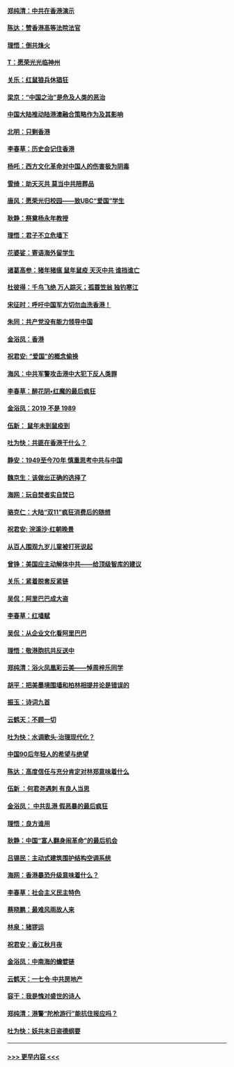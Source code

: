 #### [郑纯清：中共在香港演示](../pages/nsc993/n11670539.md?t=11221101) 
#### [陈达：赞香港高等法院法官](../pages/nsc993/n11669542.md?t=11221101) 
#### [理悟：倒共烽火](../pages/nsc993/n11668844.md?t=11221101) 
#### [T：愿荣光光临神州](../pages/nsc993/n11668421.md?t=11221101) 
#### [关乐：红鼠狼兵休猖狂](../pages/nsc993/n11668378.md?t=11221101) 
#### [梁京：“中国之治”是危及人类的恶治](../pages/nsc993/n11668328.md?t=11221101) 
#### [中国大陆推动陆港澳融合策略作为及其影响](../pages/nsc993/n11668157.md?t=11221101) 
#### [北明：只剩香港](../pages/nsc993/n11668002.md?t=11221101) 
#### [李春草：历史会记住香港](../pages/nsc993/n11667927.md?t=11221101) 
#### [杨吒：西方文化革命对中国人的伤害极为阴毒](../pages/nsc993/n11664521.md?t=11221101) 
#### [雪绮：助天灭共 莫当中共陪葬品](../pages/nsc993/n11662650.md?t=11221101) 
#### [唐风：愿荣光归校园——致UBC“爱国”学生](../pages/nsc993/n11662194.md?t=11221101) 
#### [耿静：祭奠杨永年教授](../pages/nsc993/n11662514.md?t=11221101) 
#### [理悟：君子不立危墙下](../pages/nsc993/n11662172.md?t=11221101) 
#### [花婆娑：寄语海外留学生](../pages/nsc993/n11662121.md?t=11221101) 
#### [诸葛高参：猪年猪瘟 鼠年鼠疫 天灭中共 谁挡谁亡](../pages/nsc993/n11661980.md?t=11221101) 
#### [杜彼得：千鸟飞绝 万人踪灭；孤蓑笠翁 独钓寒江](../pages/nsc993/n11661170.md?t=11221101) 
#### [宋征时：呼吁中国军方切勿血洗香港！](../pages/nsc993/n11415318.md?t=11221101) 
#### [朱同：共产党没有能力领导中国](../pages/nsc993/n11660421.md?t=11221101) 
#### [金浴凤：香港](../pages/nsc993/n11660419.md?t=11221101) 
#### [祝君安: “爱国”的概念偷换](../pages/nsc993/n11659706.md?t=11221101) 
#### [海风：中共军警攻击港中大犯下反人类罪](../pages/nsc993/n11659632.md?t=11221101) 
#### [李春草：醉花阴•红魔的最后疯狂](../pages/nsc993/n11659287.md?t=11221101) 
#### [金浴凤：2019 不是 1989](../pages/nsc993/n11657663.md?t=11221101) 
#### [伍新： 鼠年未到鼠疫到](../pages/nsc993/n11655098.md?t=11221101) 
#### [吐为快：共匪在香港干什么？](../pages/nsc993/n11654891.md?t=11221101) 
#### [静安：1949至今70年 慎重思考中共与中国](../pages/nsc993/n11651244.md?t=11221101) 
#### [魏京生：该做出正确的选择了](../pages/nsc993/n11653084.md?t=11221101) 
#### [海网：玩自焚者实自焚已](../pages/nsc993/n11652423.md?t=11221101) 
#### [骆克仁：大陆“双11”疯狂消费后的随想](../pages/nsc993/n11652305.md?t=11221101) 
#### [祝君安: 浣溪沙·红朝晚景](../pages/nsc993/n11652258.md?t=11221101) 
#### [从百人围观九岁儿童被打死说起](../pages/nsc993/n11651030.md?t=11221101) 
#### [曾铮：美国应主动解体中共——给顶级智库的建议](../pages/nsc993/n11649888.md?t=11221101) 
#### [关乐：紧着脱套反紧链](../pages/nsc993/n11649069.md?t=11221101) 
#### [吴侃：阿里巴巴成大盗](../pages/nsc993/n11645523.md?t=11221101) 
#### [李春草：红墙赋](../pages/nsc993/n11646389.md?t=11221101) 
#### [吴侃：从企业文化看阿里巴巴](../pages/nsc993/n11645476.md?t=11221101) 
#### [理悟：敬港胞抗共反送中](../pages/nsc993/n11645466.md?t=11221101) 
#### [郑纯清：浴火凤凰彩云美——悼周梓乐同学](../pages/nsc993/n11645155.md?t=11221101) 
#### [胡平：把美墨境围墙和柏林相提并论是错误的](../pages/nsc993/n11645134.md?t=11221101) 
#### [振玉：诗词九首](../pages/nsc993/n11644081.md?t=11221101) 
#### [云鹤天：不顾一切](../pages/nsc993/n11643508.md?t=11221101) 
#### [吐为快：水调歌头·治理现代化？](../pages/nsc993/n11643485.md?t=11221101) 
#### [中国90后年轻人的希望与绝望](../pages/nsc993/n11642317.md?t=11221101) 
#### [陈达：高度信任与充分肯定对林郑意味着什么](../pages/nsc993/n11641441.md?t=11221101) 
#### [伍新 ：何君尧遇刺 有良人当思](../pages/nsc993/n11641503.md?t=11221101) 
#### [金浴凤： 中共乱港  假恶暴的最后疯狂](../pages/nsc993/n11641495.md?t=11221101) 
#### [理悟：良方谁用](../pages/nsc993/n11641463.md?t=11221101) 
#### [耿静：中国“富人翻身闹革命”的最后机会](../pages/nsc993/n11640655.md?t=11221101) 
#### [吕锡民：主动式建筑围护结构空调系统](../pages/nsc993/n11640168.md?t=11221101) 
#### [海网：香港暴恐升级意味着什么？](../pages/nsc993/n11635904.md?t=11221101) 
#### [李春草：社会主义民主特色](../pages/nsc993/n11634657.md?t=11221101) 
#### [蔡晓鹏：最难风雨故人来](../pages/nsc993/n11633145.md?t=11221101) 
#### [林泉：猪猡运](../pages/nsc993/n11631469.md?t=11221101) 
#### [祝君安：香江秋月夜](../pages/nsc993/n11631440.md?t=11221101) 
#### [金浴凤：中南海的蟾嬖链](../pages/nsc993/n11631290.md?t=11221101) 
#### [云鹤天：一七令·中共房地产](../pages/nsc993/n11630084.md?t=11221101) 
#### [容干：我是愧对盛世的诗人](../pages/nsc993/n11630059.md?t=11221101) 
#### [郑纯清：港警“陀枪游行”能抗住报应吗？](../pages/nsc993/n11629999.md?t=11221101) 
#### [吐为快：妖共末日盗德纲要](../pages/nsc993/n11628610.md?t=11221101) 

----
#### [ >>> 更早内容 <<< ](../indexes/nsc993-earlier.md)
